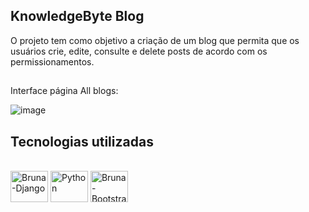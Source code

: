 ## KnowledgeByte Blog

O projeto tem como objetivo a criação de um blog que permita que os usuários crie, edite, consulte e delete posts de acordo com os permissionamentos.
<br>

##

Interface página All blogs:

![image](https://github.com/user-attachments/assets/5a44edfc-7ab1-4976-a5aa-c86629450f5c)


## Tecnologias utilizadas

<div style="display: inline_block"><br>  
  <img align="center" alt="Bruna-Django" height="50" width="60" src="https://cdn.jsdelivr.net/gh/devicons/devicon@latest/icons/django/django-plain-wordmark.svg" />
  <img align="center" alt="Python" height="50" width="60" src="https://cdn.jsdelivr.net/gh/devicons/devicon@latest/icons/python/python-original-wordmark.svg" /> 
  <img align="center" alt="Bruna-Bootstrap" height="50" width="60" src="https://cdn.jsdelivr.net/gh/devicons/devicon@latest/icons/bootstrap/bootstrap-original-wordmark.svg" />  
</div>




